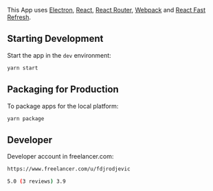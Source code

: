 <p>
  This App uses <a href="https://electron.atom.io/">Electron</a>, <a href="https://facebook.github.io/react/">React</a>, <a href="https://github.com/reactjs/react-router">React Router</a>, <a href="https://webpack.js.org/">Webpack</a> and <a href="https://www.npmjs.com/package/react-refresh">React Fast Refresh</a>.
</p>


## Starting Development

Start the app in the `dev` environment:

```bash
yarn start
```

## Packaging for Production

To package apps for the local platform:

```bash
yarn package
```

## Developer

Developer account in freelancer.com:

```bash
https://www.freelancer.com/u/fdjrodjevic

5.0 (3 reviews) 3.9
```
